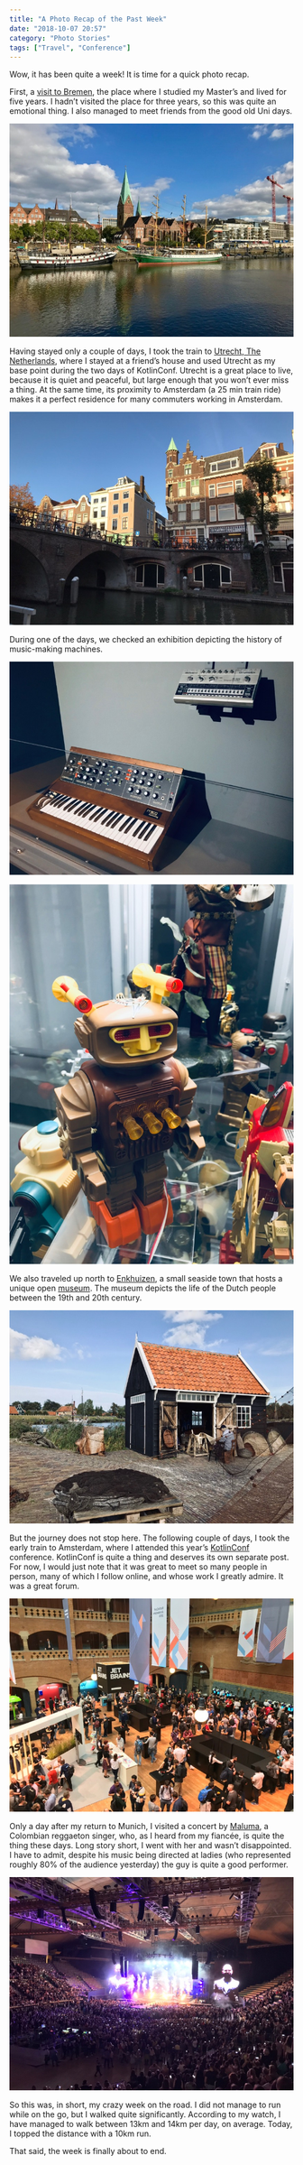 ```yaml
---
title: "A Photo Recap of the Past Week"
date: "2018-10-07 20:57"
category: "Photo Stories"
tags: ["Travel", "Conference"]
---
```


Wow, it has been quite a week! It is time for a quick photo recap.

First, a [visit to Bremen](https://preslav.me/micro/2018/10032205/), the place where I studied my Master’s and lived for five years. I hadn’t visited the place for three years, so this was quite an emotional thing. I also managed to meet friends from the good old Uni days.

![](/assets/img/2018/10072056-7.jpeg)

Having stayed only a couple of days, I took the train to [Utrecht, The Netherlands](https://en.wikipedia.org/wiki/Randstad?wprov=sfti1), where I stayed at a friend’s house and used Utrecht as my base point during the two days of KotlinConf. Utrecht is a great place to live, because it is quiet and peaceful, but large enough that you won’t ever miss a thing. At the same time, its proximity to Amsterdam (a 25 min train ride) makes it a perfect residence for many commuters working in Amsterdam.

![](/assets/img/2018/10072056-3.jpeg)

During one of the days, we checked an exhibition depicting the history of music-making machines.

![](/assets/img/2018/10072056-2.jpeg)

![](/assets/img/2018/10072056-6.jpeg)

We also traveled up north to [Enkhuizen](https://en.wikipedia.org/wiki/Enkhuizen?wprov=sfti1), a small seaside town that hosts a unique open [museum](https://www.zuiderzeemuseum.nl/). The museum depicts the life of the Dutch people between the 19th and 20th century.

![](/assets/img/2018/10072056-4.jpeg)

But the journey does not stop here. The following couple of days, I took the early train to Amsterdam, where I attended this year’s [KotlinConf](https://kotlinconf.com/) conference. KotlinConf is quite a thing and deserves its own separate post. For now, I would just note  that it was great to meet so many people in person, many of which I follow online, and whose work I greatly admire. It was a great forum.

![](/assets/img/2018/10072056-5.jpeg)

Only a day after my return to Munich, I visited a concert by [Maluma](https://bit.ly/2y5QyCW), a Colombian reggaeton singer, who, as I heard from my fiancée, is quite the thing these days. Long story short, I went with her and wasn’t disappointed. I have to admit, despite his music being directed at ladies (who represented roughly 80% of the audience yesterday) the guy is quite a good performer.

![](/assets/img/2018/10072056-1.jpeg)

So this was, in short, my crazy week on the road. I did not manage to run while on the go, but I walked quite significantly. According to my watch, I have managed to walk between 13km and 14km per day, on average. Today, I topped the distance with a 10km run.

That said, the week is finally about to end.